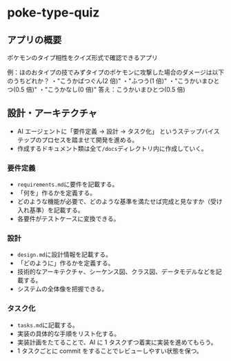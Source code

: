 # poke-type-quiz

## アプリの概要

ポケモンのタイプ相性をクイズ形式で確認できるアプリ

例：ほのおタイプの技でみずタイプのポケモンに攻撃した場合のダメージは以下のうちどれか？
・"こうかばつぐん(2 倍)"
・"ふつう(1 倍)"
・"こうかいまひとつ(0.5 倍)"
・"こうかなし(0 倍)"
答え：こうかいまひとつ(0.5 倍)

## 設計・アーキテクチャ

- AI エージェントに「要件定義 → 設計 → タスク化」 というステップバイステップのプロセスを踏ませて開発を進める。
- 作成するドキュメント類は全て`/docs`ディレクトリ内に作成していく。

### 要件定義

- `requirements.md`に要件を記載する。
- 「何を」作るかを定義する。
- どのような機能が必要で、どのような基準を満たせば完成と見なすか（受け入れ基準）を記載する。
- 各要件がテストケースに変換できる。

### 設計

- `design.md`に設計情報を記載する。
- 「どのように」作るかを定義する。
- 技術的なアーキテクチャ、シーケンス図、クラス図、データモデルなどを記載する。
- システムの全体像を把握できる。

### タスク化

- `tasks.md`に記載する。
- 実装の具体的な手順をリスト化する。
- 実装計画をたてることで、AI に 1 タスクずつ着実に実装を進めてもらう。
- 1 タスクごとに commit をすることでレビューしやすい状態を保つ。
